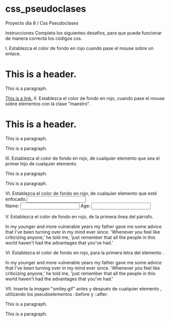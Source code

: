 # css_pseudoclases
Proyecto dia 8 / Css Pseudoclases

Instrucciones
Completa los siguientes desafíos, para que pueda funcionar de manera correcta los códigos css.

I. Establezca el color de fondo en rojo cuando pase el mouse sobre un enlace.

<style>
 tuCodigoAca {
  background-color: red;
}
</style>

<body>

<h1>This is a header.</h1>
<p>This is a paragraph.</p>
<a href="https://larnu.app/#/">This is a link.</a>

</body>
II. Establezca el color de fondo en rojo, cuando pase el mouse sobre elementos con la clase "maestro".

<style>
 tuCodigoAca {
  background-color: red;
}
</style>

<body>

<h1 class="master">This is a header.</h1>
<p class="master">This is a paragraph.</p>
<p>This is a paragraph.</p>

</body>
III. Establezca el color de fondo en rojo, de cualquier elemento que sea el primer hijo de cualquier elemento.<p>

<style>
 tuCodigoAca {
  background-color: red;
}
</style>

<body>

<p>This is a paragraph.</p>
<p>This is a paragraph.</p>

</body>
VI. Establezca el color de fondo en rojo, de cualquier elemento que esté enfocado.<input>

<style>
 tuCodigoAca {
  background-color: red;
}
</style>

<body>

<form>
  Name:
  <input type="text" name="fname">
  Age:
  <input type="text" name="age">
</form>

</body>
V. Establezca el color de fondo en rojo, de la primera línea del párrafo.

<head>
<style>
 tuCodigoAca {
  background-color: red;
}
</style>

<body>

<p class="intro">
In my younger and more vulnerable years
my father gave me some advice that I've
been turning over in my mind ever since.
'Whenever you feel like criticizing anyone,' he told me,
'just remember that all the people in this world
haven't had the advantages that you've had.'
</p>

</body>
VI. Establezca el color de fondo en rojo, para la primera letra del elemento .<p>

<style>
 tuCodigoAca {
  background-color: red;
}
</style>

<body>

<p class="intro">
In my younger and more vulnerable years
my father gave me some advice that I've
been turning over in my mind ever since.
'Whenever you feel like criticizing anyone,' he told me,
'just remember that all the people in this world
haven't had the advantages that you've had.'
</p>

</body>
VII. Inserte la imagen "smiley.gif" antes y después de cualquier elemento , utilizando los pseudoelementos ::before y ::after.<p>

<style>
tuCodigoAca {
  tuCodigoAca: url('smiley.gif');
}
tuCodigoAca {
  tuCodigoAca: url('smiley.gif');
}
</style>

<body>

<p>This is a paragraph.</p>
<p>This is a paragraph.</p>

</body>
